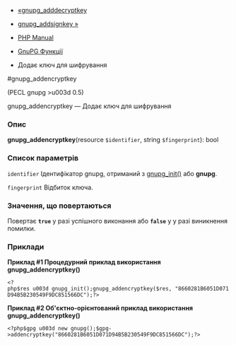 - [«gnupg_adddecryptkey](function.gnupg-adddecryptkey.md)
- [gnupg_addsignkey »](function.gnupg-addsignkey.md)

- [PHP Manual](index.md)
- [GnuPG Функції](ref.gnupg.md)
- Додає ключ для шифрування

#gnupg_addencryptkey

(PECL gnupg \>u003d 0.5)

gnupg_addencryptkey — Додає ключ для шифрування

### Опис

**gnupg_addencryptkey**(resource `$identifier`, string `$fingerprint`):
bool

### Список параметрів

`identifier`
Ідентифікатор gnupg, отриманий з
[gnupg_init()](function.gnupg-init.md) або **gnupg**.

`fingerprint`
Відбиток ключа.

### Значення, що повертаються

Повертає **`true`** у разі успішного виконання або **`false`** у
у разі виникнення помилки.

### Приклади

**Приклад #1 Процедурний приклад використання **gnupg_addencryptkey()****

` <?php$res u003d gnupg_init();gnupg_addencryptkey($res, "8660281B6051D071D94B5B230549F9DC851566DC");?> `

**Приклад #2 Об'єктно-орієнтований приклад використання
**gnupg_addencryptkey()****

` <?php$gpg u003d new gnupg();$gpg->addencryptkey("8660281B6051D071D94B5B230549F9DC851566DC");?> `
